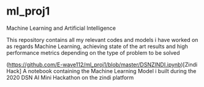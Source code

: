 # ml_proj1
Machine Learning and Artificial Intelligence

This repository contains all my relevant codes and models i have worked on as regards Machine Learning, achieving state of the art results and high performance metrics depending on the type of problem to be solved


(https://github.com/E-wave112/ml_proj1/blob/master/DSNZINDI.ipynb)[Zindi Hack] A notebook containing the Machine Learning Model i built during the  2020 DSN AI Mini Hackathon on the zindi platform


